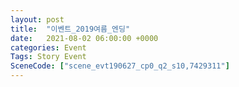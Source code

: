 ```yaml
---
layout: post
title:  "이벤트_2019여름_엔딩"
date:   2021-08-02 06:00:00 +0000
categories: Event
Tags: Story Event
SceneCode: ["scene_evt190627_cp0_q2_s10,7429311"]
---
```

